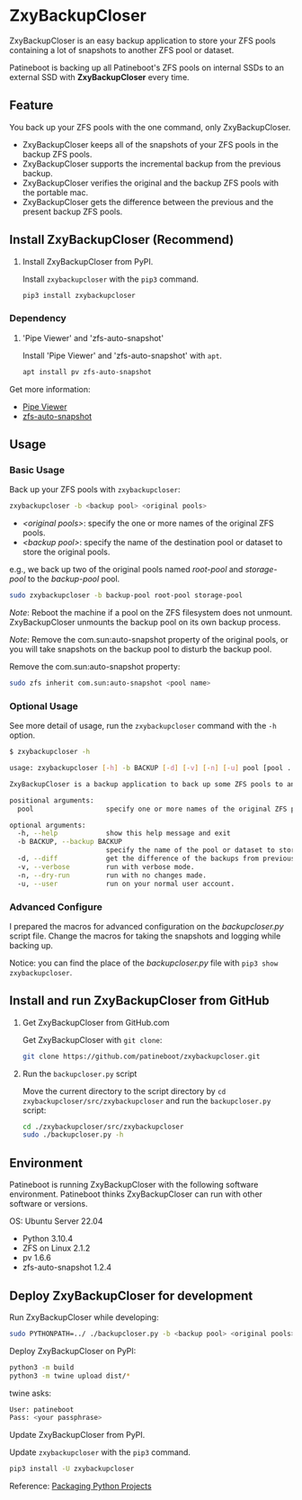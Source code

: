 # ZxyBackupCloser

ZxyBackupCloser is an easy backup application to store your ZFS pools containing a lot of snapshots to another ZFS pool or dataset.

Patineboot is backing up all Patineboot's ZFS pools on internal SSDs to an external SSD with **ZxyBackupCloser** every time.

## Feature

You back up your ZFS pools with the one command, only ZxyBackupCloser.

- ZxyBackupCloser keeps all of the snapshots of your ZFS pools in the backup ZFS pools.
- ZxyBackupCloser supports the incremental backup from the previous backup.
- ZxyBackupCloser verifies the original and the backup ZFS pools with the portable mac.
- ZxyBackupCloser gets the difference between the previous and the present backup ZFS pools.

## Install ZxyBackupCloser (Recommend)

1. Install ZxyBackupCloser from PyPI.

   Install `zxybackupcloser` with the `pip3` command.

   ```bash
   pip3 install zxybackupcloser
   ```

### Dependency

1. 'Pipe Viewer' and 'zfs-auto-snapshot'

   Install 'Pipe Viewer' and 'zfs-auto-snapshot' with `apt`.

   ```bash
   apt install pv zfs-auto-snapshot
   ```

Get more information:

- [Pipe Viewer](https://www.ivarch.com/programs/pv.shtml)
- [zfs-auto-snapshot](https://github.com/zfsonlinux/zfs-auto-snapshot)

## Usage

### Basic Usage

Back up your ZFS pools with `zxybackupcloser`:

```bash
zxybackupcloser -b <backup pool> <original pools>
```

- _\<original pools>_: specify the one or more names of the original ZFS pools.
- _\<backup pool\>_: specify the name of the destination pool or dataset to store the original pools.

e.g., we back up two of the original pools named _root-pool_ and _storage-pool_ to the _backup-pool_ pool.

```bash
sudo zxybackupcloser -b backup-pool root-pool storage-pool
```

_Note_: Reboot the machine if a pool on the ZFS filesystem does not unmount. ZxyBackupCloser unmounts the backup pool on its own backup process.

_Note_: Remove the com.sun:auto-snapshot property of the original pools, or you will take snapshots on the backup pool to disturb the backup pool.

Remove the com.sun:auto-snapshot property:

```bash
sudo zfs inherit com.sun:auto-snapshot <pool name>
```

### Optional Usage

See more detail of usage, run the `zxybackupcloser` command with the `-h` option.

```bash
$ zxybackupcloser -h

usage: zxybackupcloser [-h] -b BACKUP [-d] [-v] [-n] [-u] pool [pool ...]

ZxyBackupCloser is a backup application to back up some ZFS pools to another ZFS pool or dataset.

positional arguments:
  pool                  specify one or more names of the original ZFS pools.

optional arguments:
  -h, --help            show this help message and exit
  -b BACKUP, --backup BACKUP
                        specify the name of the pool or dataset to store the original pools.
  -d, --diff            get the difference of the backups from previous to present.
  -v, --verbose         run with verbose mode.
  -n, --dry-run         run with no changes made.
  -u, --user            run on your normal user account.
```

### Advanced Configure

I prepared the macros for advanced configuration on the _backupcloser.py_ script file.
Change the macros for taking the snapshots and logging while backing up.

Notice: you can find the place of the _backupcloser.py_ file with `pip3 show zxybackupcloser`.

## Install and run ZxyBackupCloser from GitHub

1. Get ZxyBackupCloser from GitHub.com

   Get ZxyBackupCloser with `git clone`:

   ```bash
   git clone https://github.com/patineboot/zxybackupcloser.git
   ```

2. Run the `backupcloser.py` script

   Move the current directory to the script directory by `cd zxybackupcloser/src/zxybackupcloser` and run the `backupcloser.py` script:

   ```bash
   cd ./zxybackupcloser/src/zxybackupcloser
   sudo ./backupcloser.py -h
   ```

## Environment

Patineboot is running ZxyBackupCloser with the following software environment.
Patineboot thinks ZxyBackupCloser can run with other software or versions.

OS: Ubuntu Server 22.04

- Python 3.10.4
- ZFS on Linux 2.1.2
- pv 1.6.6
- zfs-auto-snapshot 1.2.4

## Deploy ZxyBackupCloser for development

Run ZxyBackupCloser while developing:

```bash
sudo PYTHONPATH=../ ./backupcloser.py -b <backup pool> <original pools>
```

Deploy ZxyBackupCloser on PyPI:

```bash
python3 -m build
python3 -m twine upload dist/*
```

twine asks:

```bash
User: patineboot
Pass: <your passphrase>
```

Update ZxyBackupCloser from PyPI.

   Update `zxybackupcloser` with the `pip3` command.

   ```bash
   pip3 install -U zxybackupcloser
   ```

Reference: [Packaging Python Projects](https://packaging.python.org/tutorials/packaging-projects/)
